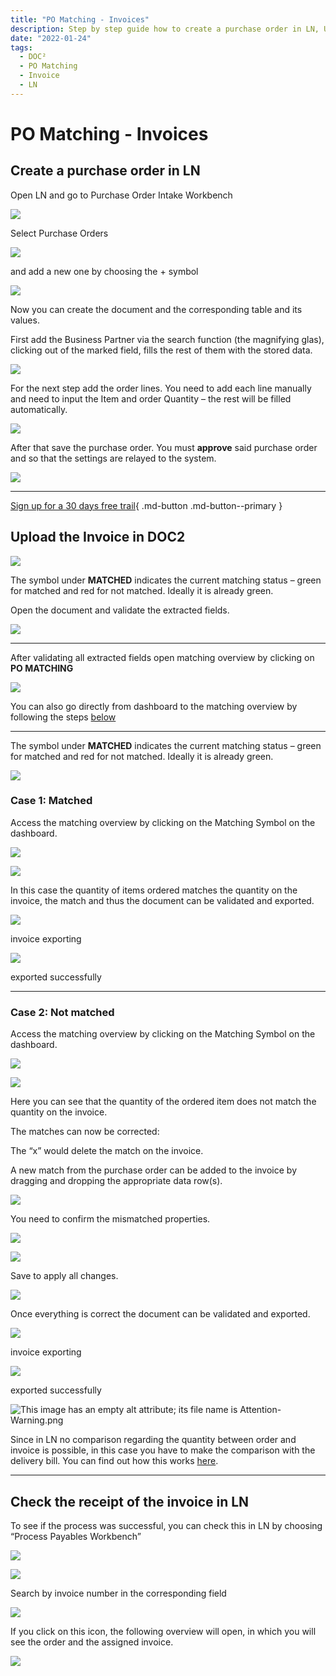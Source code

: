 ```yaml
---
title: "PO Matching - Invoices"
description: Step by step guide how to create a purchase order in LN, Upload the invoice in DOC², handle two different scenarios and check the receipt of the invoice in LN.
date: "2022-01-24"
tags:
  - DOC²
  - PO Matching
  - Invoice
  - LN
---
```


# PO Matching - Invoices

## Create a purchase order in LN

Open LN and go to Purchase Order Intake Workbench


![](/_images/doc2/LN_PO-Intake-Workbench.png)

Select Purchase Orders

![](/_images/doc2/LN_Purchase-Orders-1-1024x263.png)

and add a new one by choosing the + symbol

![](/_images/doc2/LN_PO_new-1024x149.png)

Now you can create the document and the corresponding table and its values.

First add the Business Partner via the search function (the magnifying glas), clicking out of the marked field, fills the rest of them with the stored data.

![](/_images/doc2/LN_PO_Business-Partner-1024x402.png)

For the next step add the order lines. You need to add each line manually and need to input the Item and order Quantity – the rest will be filled automatically.

![](/_images/doc2/LN_PO_Order-Lines-1-1024x147.png)

After that save the purchase order. You must **approve** said purchase order and so that the settings are relayed to the system.

![](/_images/doc2/LN_PO_Approve-1024x528.png)

* * *

[Sign up for a 30 days free trail](https://app.polydocs.io){ .md-button .md-button--primary }

## Upload the Invoice in DOC2

![](/_images/doc2/DOC²_POM_Invoices_1.png)

The symbol under **MATCHED** indicates the current matching status – green for matched and red for not matched. Ideally it is already green.

Open the document and validate the extracted fields.

![](/_images/doc2/DOC²_POM_Invoices_2.png)

* * *

After validating all extracted fields open matching overview by clicking on **PO MATCHING**

![](/_images/doc2/DOC²_POM_Invoices_3.png)

You can also go directly from dashboard to the matching overview by following the steps [below](/doc2/pomatching/po-matching-invoices/#case-1-matched)

* * *

The symbol under **MATCHED** indicates the current matching status – green for matched and red for not matched. Ideally it is already green.

![](/_images/doc2/DOC²_POM_Invoices_4.png)

### Case 1: Matched

Access the matching overview by clicking on the Matching Symbol on the dashboard.

![](/_images/doc2/DOC²_POM_Invoices_5.png)

![](/_images/doc2/DOC²_POM_Invoices_6.png)

In this case the quantity of items ordered matches the quantity on the invoice, the match and thus the document can be validated and exported.

![](/_images/doc2/DOC²_POM_Invoices_7.png)

invoice exporting

![](/_images/doc2/DOC²_POM_Invoices_8.png)

exported successfully

* * *

### Case 2: Not matched

Access the matching overview by clicking on the Matching Symbol on the dashboard.

![](/_images/doc2/DOC²_POM_Invoices_9.png)

![](/_images/doc2/DOC²_POM_Invoices_10.png)

Here you can see that the quantity of the ordered item does not match the quantity on the invoice.

The matches can now be corrected:

The “x” would delete the match on the invoice.

A new match from the purchase order can be added to the invoice by dragging and dropping the appropriate data row(s).

![](/_images/doc2/DOC²_POM_Invoices_11.png)

You need to confirm the mismatched properties.

![](/_images/doc2/DOC²_POM_Invoices_12.png)

![](/_images/doc2/DOC²_POM_Invoices_13.png)

Save to apply all changes.

![](/_images/doc2/DOC²_POM_Invoices_14.png)

Once everything is correct the document can be validated and exported.

![](/_images/doc2/DOC²_POM_Invoices_7.png)

invoice exporting

![](/_images/doc2/DOC²_POM_Invoices_8.png)

exported successfully

![This image has an empty alt attribute; its file name is Attention-Warning.png](/_images/doc2/Attention-Warning.png)

Since in LN no comparison regarding the quantity between order and invoice is possible, in this case you have to make the comparison with the delivery bill. You can find out how this works [here](/doc2/pomatching/po-matching-delivery-notes/).

* * *

## Check the receipt of the invoice in LN

To see if the process was successful, you can check this in LN by choosing “Process Payables Workbench”

![](/_images/doc2/LN_Process-Payables-Workbench-702x1024.png)

![](/_images/doc2/LN_Search-invoice-no-1-1024x118.png)

Search by invoice number in the corresponding field

![](/_images/doc2/LN_Icon-to-open-overview-1024x119.png)

If you click on this icon, the following overview will open, in which you will see the order and the assigned invoice.

![](/_images/doc2/LN_Matched-Invoice-1024x551.png)
